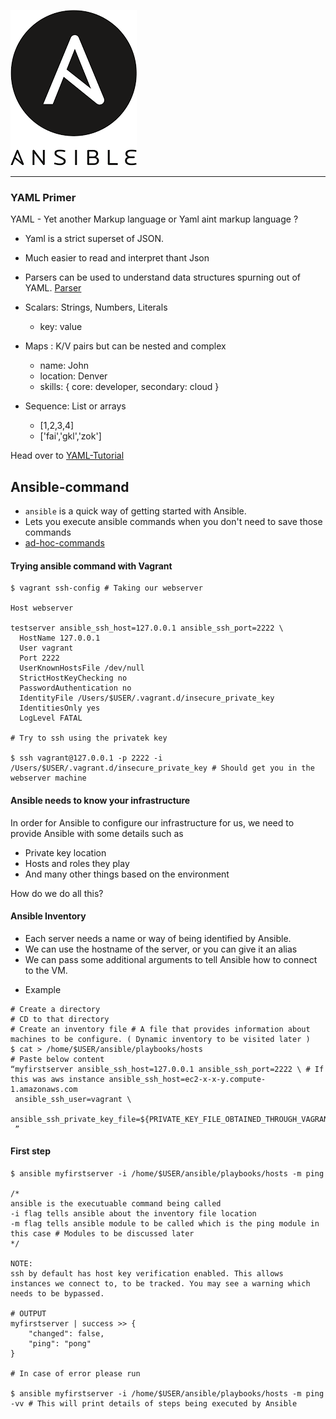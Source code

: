 ![alt text](/images/ansible_logo.png)

---

### YAML Primer

YAML - Yet another Markup language or Yaml aint markup language ?
- Yaml is a strict superset of JSON. 
- Much easier to read and interpret thant Json 
- Parsers can be used to understand data structures spurning out of YAML. [Parser](http://yaml-online-parser.appspot.com/)

- Scalars: Strings, Numbers, Literals 
  * key: value 
  
- Maps : K/V pairs but can be nested and complex
  * name: John 
  * location: Denver
  * skills: { core: developer, secondary: cloud }
  
- Sequence: List or arrays 
  * [1,2,3,4]
  * ['fai','gkl','zok']
  
Head over to [YAML-Tutorial](https://learnxinyminutes.com/docs/yaml/) 
  

## Ansible-command

- ```ansible``` is a quick way of getting started with Ansible.
- Lets you execute ansible commands when you don't need to save those commands 
- [ad-hoc-commands](http://docs.ansible.com/ansible/latest/intro_adhoc.html)

#### Trying ansible command with Vagrant

```shell
$ vagrant ssh-config # Taking our webserver 

Host webserver

testserver ansible_ssh_host=127.0.0.1 ansible_ssh_port=2222 \
  HostName 127.0.0.1
  User vagrant
  Port 2222
  UserKnownHostsFile /dev/null
  StrictHostKeyChecking no
  PasswordAuthentication no
  IdentityFile /Users/$USER/.vagrant.d/insecure_private_key
  IdentitiesOnly yes
  LogLevel FATAL
  
# Try to ssh using the privatek key 

$ ssh vagrant@127.0.0.1 -p 2222 -i /Users/$USER/.vagrant.d/insecure_private_key # Should get you in the webserver machine

```
#### Ansible needs to know your infrastructure

In order for Ansible to configure our infrastructure for us, we need to provide Ansible with some details such as 
- Private key location
- Hosts and roles they play 
- And many other things based on the environment

How do we do all this? 

#### Ansible Inventory 

- Each server needs a name or way of being identified by Ansible. 
- We can use the hostname of the server, or you can give it an alias 
- We can pass some additional arguments to tell Ansible how to connect to the VM.
* Example

```
# Create a directory
# CD to that directory
# Create an inventory file # A file that provides information about machines to be configure. ( Dynamic inventory to be visited later ) 
$ cat > /home/$USER/ansible/playbooks/hosts
# Paste below content 
“myfirstserver ansible_ssh_host=127.0.0.1 ansible_ssh_port=2222 \ # If this was aws instance ansible_ssh_host=ec2-x-x-y.compute-1.amazonaws.com 
 ansible_ssh_user=vagrant \
 ansible_ssh_private_key_file=${PRIVATE_KEY_FILE_OBTAINED_THROUGH_VAGRANT_SSH_CONFIG_COMMAND}
 ”
```

#### First step

```shell
$ ansible myfirstserver -i /home/$USER/ansible/playbooks/hosts -m ping 

/*
ansible is the executuable command being called 
-i flag tells ansible about the inventory file location
-m flag tells ansible module to be called which is the ping module in this case # Modules to be discussed later
*/

NOTE: 
ssh by default has host key verification enabled. This allows instances we connect to, to be tracked. You may see a warning which needs to be bypassed.

# OUTPUT
myfirstserver | success >> {
    "changed": false,
    "ping": "pong"
}

# In case of error please run 

$ ansible myfirstserver -i /home/$USER/ansible/playbooks/hosts -m ping -vv # This will print details of steps being executed by Ansible





